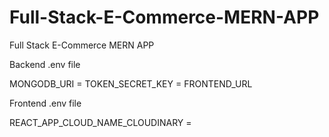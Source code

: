 # Full-Stack-E-Commerce-MERN-APP
Full Stack E-Commerce MERN APP

Backend .env file 

MONGODB_URI = 
TOKEN_SECRET_KEY = 
FRONTEND_URL

Frontend .env file

REACT_APP_CLOUD_NAME_CLOUDINARY = 
